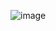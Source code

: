 ![image](https://user-images.githubusercontent.com/98951034/158418164-9d5160ae-9064-433c-967a-139f734e639c.png)